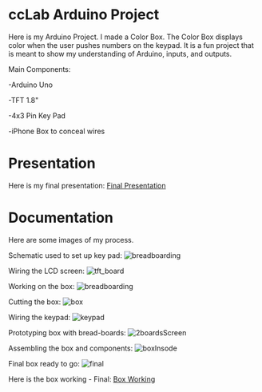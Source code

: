 ccLab Arduino Project
=================
Here is my Arduino Project. I made a Color Box. The Color Box displays color when the user pushes numbers on the keypad. It is a fun project that is meant to show my understanding of Arduino, inputs, and outputs. 

Main Components:

-Arduino Uno

-TFT 1.8" 

-4x3 Pin Key Pad

-iPhone Box to conceal wires

# Presentation

Here is my final presentation:
[Final Presentation](https://vimeo.com/110315429)


# Documentation

Here are some images of my process. 

Schematic used to set up key pad:
![breadboarding](images/4x3_KeypadLayout.png)

Wiring the LCD screen:
![tft_board](images/tft_board.jpg)

Working on the box:
![breadboarding](images/breadboarding.jpg)

Cutting the box:
![box](images/box.jpg)

Wiring the keypad:
![keypad](images/keypad.jpg)

Prototyping box with bread-boards:
![2boardsScreen](images/2boardsScreen.jpg)

Assembling the box and components:
![boxInsode](images/boxInsode.jpg)

Final box ready to go:
![final](images/final.jpg)

Here is the box working - Final:
[Box Working](https://vimeo.com/110314569)